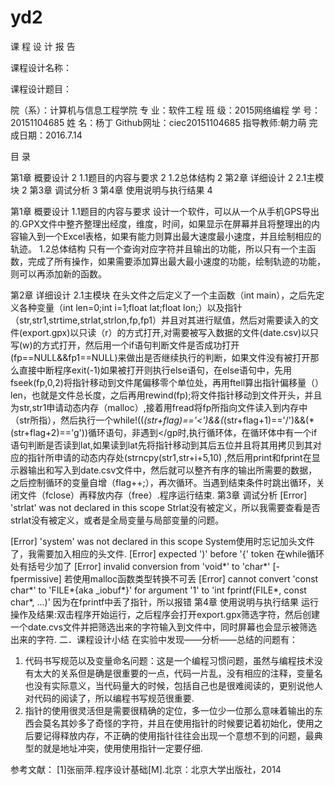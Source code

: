 # yd2



课 程 设 计 报 告

课程设计名称： 

课程设计题目： 

 
院（系）：计算机与信息工程学院 
专    业：软件工程 
班    级：2015网络编程
学    号：20151104685
姓    名：杨丁 
Github网址：ciec20151104685 
指导教师:朝力萌
完成日期：2016.7.14
 
目    录

第1章  概要设计	2
1.1题目的内容与要求	2
1.2总体结构	2
第2章  详细设计	2
2.1主模块	2
第3章  调试分析	3
第4章  使用说明与执行结果	4

 
第1章  概要设计
1.1题目的内容与要求
设计一个软件，可以从一个从手机GPS导出的.GPX文件中整齐整理出经度，维度，时间，如果显示在屏幕并且将整理出的内容输入到一个Excel表格，如果有能力则算出最大速度最小速度，并且绘制相应的轨迹。
1.2总体结构
只有一个查询对应字符并且输出的功能，所以只有一个主函数，完成了所有操作，如果需要添加算出最大最小速度的功能，绘制轨迹的功能，则可以再添加新的函数。


第2章  详细设计
2.1主模块
在头文件之后定义了一个主函数（int main），之后先定义各种变量（int len=0;int i=1;float lat;float lon;）以及指针（str,str1,strtime,strlat,strlon,fp,fp1）并且对其进行赋值，然后对需要读入的文件(export.gpx)以只读（r）的方式打开,对需要被写入数据的文件(date.csv)以只写(w)的方式打开，然后用一个if语句判断文件是否成功打开(fp==NULL&&fp1==NULL)来做出是否继续执行的判断，如果文件没有被打开那么直接中断程序exit(-1)如果被打开则执行else语句，在else语句中，先用fseek(fp,0,2)将指针移动到文件尾偏移零个单位处，再用ftell算出指针偏移量（）len，也就是文件总长度，之后再用rewind(fp);将文件指针移动到文件开头，并且为str,str1申请动态内存（malloc）,接着用fread将fp所指向文件读入到内存中（str所指），然后执行一个while!((*(str+flag)=='<')&&(*(str+flag+1)=='/')&&(*(str+flag+2)=='g'))循环语句，非遇到</gp时,执行循环体，在循环体中有一个if语句判断是否读到lat,如果读到lat先将指针移动到其后五位并且将其用拷贝到其对应的指针所申请的动态内存处(strncpy(str1,str+i+5,10)
,然后用print和fprint在显示器输出和写入到date.csv文件中，然后就可以整齐有序的输出所需要的数据，之后控制循环的变量自增（flag++;），再次循环。当遇到结束条件时跳出循环，关闭文件（fclose）再释放内存（free）.程序运行结束. 
第3章  调试分析
[Error] 'strlat' was not declared in this scope
Strlat没有被定义，所以我需要查看是否strlat没有被定义，或者是全局变量与局部变量的问题。

[Error] 'system' was not declared in this scope
System使用时忘记加头文件了，我需要加入相应的头文件.
[Error] expected ')' before '{' token
在while循环处有括号少加了
[Error] invalid conversion from 'void*' to 'char*' [-fpermissive]
若使用malloc函数类型转换不可丢
[Error] cannot convert 'const char*' to 'FILE*{aka _iobuf*}' for argument '1' to 'int fprintf(FILE*, const char*, ...)'
因为在fprintf中丢了指针，所以报错
第4章  使用说明与执行结果 
运行操作及结果:双击程序开始运行，之后程序会打开export.gpx筛选字符，然后创建一个date.cvs文件并把筛选出来的字符输入到文件中，同时屏幕也会显示被筛选出来的字符.
二．课程设计小结
  在实验中发现——分析——总结的问题有：
1.	代码书写规范以及变量命名问题：这是一个编程习惯问题，虽然与编程技术没有太大的关系但是确是很重要的一点，代码一片乱，没有相应的注释，变量名也没有实际意义，当代码量大的时候，包括自己也是很难阅读的，更别说他人对代码的阅读了，所以编程书写规范很重要.
2.	指针的使用很灵活但是需要很精确的定位，多一位少一位那么意味着输出的东西会莫名其妙多了奇怪的字符，并且在使用指针的时候要记着初始化，使用之后要记得释放内存，不正确的使用指针往往会出现一个意想不到的问题，最典型的就是地址冲突，使用使用指针一定要仔细.


参考文献：
[1]张丽萍.程序设计基础[M].北京：北京大学出版社，2014


  


